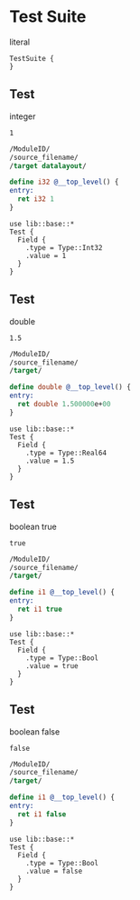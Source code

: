 # Test Suite
literal

```cent
TestSuite {
}
```

## Test
integer

```akela
1
```

```llvm
/ModuleID/
/source_filename/
/target datalayout/

define i32 @__top_level() {
entry:
  ret i32 1
}
```

```cent
use lib::base::*
Test {
  Field {
    .type = Type::Int32
    .value = 1
  }
}
```

## Test
double

```akela
1.5
```

```llvm
/ModuleID/
/source_filename/
/target/

define double @__top_level() {
entry:
  ret double 1.500000e+00
}
```

```cent
use lib::base::*
Test {
  Field {
    .type = Type::Real64
    .value = 1.5
  }
}
```

## Test
boolean true

```akela
true
```

```llvm
/ModuleID/
/source_filename/
/target/

define i1 @__top_level() {
entry:
  ret i1 true
}
```

```cent
use lib::base::*
Test {
  Field {
    .type = Type::Bool
    .value = true
  }
}
```

## Test
boolean false

```akela
false
```

```llvm
/ModuleID/
/source_filename/
/target/

define i1 @__top_level() {
entry:
  ret i1 false
}
```

```cent
use lib::base::*
Test {
  Field {
    .type = Type::Bool
    .value = false
  }
}
```